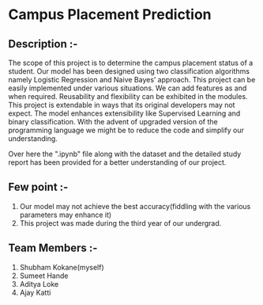 # Campus Placement Prediction

## Description :-

The scope of this project is to determine the campus placement status of a student. Our model has been designed using two classification algorithms namely Logistic Regression and Naive Bayes’ approach.
This project can be easily implemented under various situations. We can add features as and when required. Reusability and flexibility can be exhibited in the modules. This project is extendable in ways that its original developers may not expect. The model enhances extensibility like Supervised Learning and binary classification. With the advent of upgraded version of the programming language we might be to reduce the code and simplify our understanding.

Over here the ".ipynb" file along with the dataset and the detailed study report has been provided for a better understanding of our project.

## Few point :-

1) Our model may not achieve the best accuracy(fiddling with the various parameters may enhance it)
2) This project was made during the third year of our undergrad.

## Team Members :-

1) Shubham Kokane(myself)
2) Sumeet Hande
3) Aditya Loke
4) Ajay Katti
